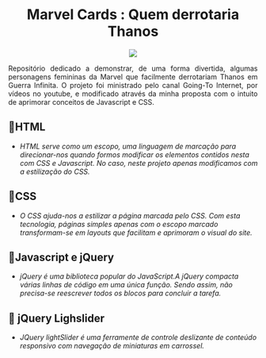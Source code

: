 <h1 align="center"> Marvel Cards : Quem derrotaria Thanos</h1>
<p align="center">
<img src="https://imgur.com/wS6mxYk.gif">
</p>
<p align="justify">Repositório dedicado a demonstrar, de uma forma divertida, algumas personagens femininas da Marvel que facilmente derrotariam Thanos em Guerra Infinita. O projeto foi ministrado pelo canal Going-To Internet, por vídeos no youtube, e modificado através da minha proposta com o intuito de aprimorar conceitos de Javascript e CSS.

## 🍃HTML
- *HTML serve como um escopo, uma linguagem de marcação para direcionar-nos quando formos modificar os elementos contidos nesta com CSS e Javascript. No caso, neste projeto apenas modificamos com a estilização do CSS.*

## 🍃CSS
- *O CSS ajuda-nos a estilizar a página marcada pelo CSS. Com esta tecnologia, páginas simples apenas com o escopo marcado transformam-se em layouts que facilitam e aprimoram o visual do site.*</p>

## 🍃Javascript e jQuery
- *jQuery é uma biblioteca popular do JavaScript.A jQuery compacta várias linhas de código em uma única função. Sendo assim, não precisa-se reescrever todos os blocos para concluir a tarefa.*

##  🍃 jQuery Lighslider
- *JQuery lightSlider é uma ferramente de controle deslizante de conteúdo responsivo com navegação de miniaturas em carrossel.*
